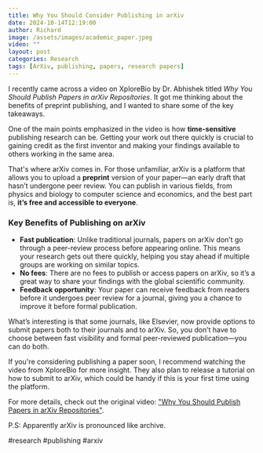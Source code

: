 ```yaml
---
title: Why You Should Consider Publishing in arXiv
date: 2024-10-14T12:19:00
author: Richard
image: /assets/images/academic_paper.jpeg
video: ""
layout: post
categories: Research
tags: [ArXiv, publishing, papers, research papers]
---
```

I recently came across a video on XploreBio by Dr. Abhishek titled *Why You Should Publish Papers in arXiv Repositories*. It got me thinking about the benefits of preprint publishing, and I wanted to share some of the key takeaways.

One of the main points emphasized in the video is how **time-sensitive** publishing research can be. Getting your work out there quickly is crucial to gaining credit as the first inventor and making your findings available to others working in the same area. 

That's where arXiv comes in. For those unfamiliar, arXiv is a platform that allows you to upload a **preprint** version of your paper—an early draft that hasn’t undergone peer review. You can publish in various fields, from physics and biology to computer science and economics, and the best part is, **it’s free and accessible to everyone**.

### Key Benefits of Publishing on arXiv

- **Fast publication**: Unlike traditional journals, papers on arXiv don’t go through a peer-review process before appearing online. This means your research gets out there quickly, helping you stay ahead if multiple groups are working on similar topics.
- **No fees**: There are no fees to publish or access papers on arXiv, so it’s a great way to share your findings with the global scientific community.
- **Feedback opportunity**: Your paper can receive feedback from readers before it undergoes peer review for a journal, giving you a chance to improve it before formal publication.
  
What’s interesting is that some journals, like Elsevier, now provide options to submit papers both to their journals and to arXiv. So, you don’t have to choose between fast visibility and formal peer-reviewed publication—you can do both.

If you're considering publishing a paper soon, I recommend watching the video from XploreBio for more insight. They also plan to release a tutorial on how to submit to arXiv, which could be handy if this is your first time using the platform.

For more details, check out the original video: ["Why You Should Publish Papers in arXiv Repositories"](https://www.youtube.com/watch?v=-IPOgf5tBZw).

 P.S: Apparently arXiv is pronounced like archive.

#research #publishing #arxiv
